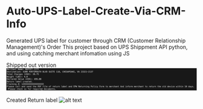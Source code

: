 # Auto-UPS-Label-Create-Via-CRM-Info
Generated UPS label for customer through CRM (Customer Relationship Management)'s Order
This project based on UPS Shippment API python, and using catching merchant infomation using JS

Shipped out version
![alt text](https://github.com/Chenyc666/Auto-UPS-Label-Create-Via-CRM-Info/blob/main/img%20return.png?raw=true)

Created Return label 
![alt text]()
